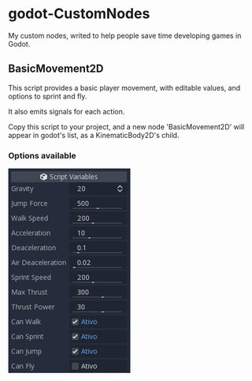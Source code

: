 # godot-CustomNodes
My custom nodes, writed to help people save time developing games in Godot.

## BasicMovement2D
This script provides a basic player movement, with editable values, and options to sprint and fly.

It also emits signals for each action.

Copy this script to your project, and a new node 'BasicMovement2D' will appear in godot's list, as a KinematicBody2D's child.

### Options available
![BasicMovement2D Setup](https://github.com/Doc-McCoy/godot-CustomNodes/blob/master/screenshots/BasicMovement2D.PNG)

